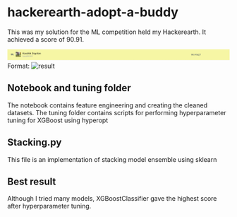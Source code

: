 # hackerearth-adopt-a-buddy

This was my solution for the ML competition held my Hackerearth.
It achieved a score of 90.91.

![result](/images/upload.png)
Format: ![result](https://drive.google.com/file/d/1qNlJrZofmBbKT0XYjVx44KKsGcfMHtCW/view?usp=sharing)

## Notebook and tuning folder
The notebook contains feature engineering and creating the cleaned datasets.
The tuning folder contains scripts for performing hyperparameter tuning for XGBoost using hyperopt

## Stacking.py
This file is an implementation of stacking model ensemble using sklearn

## Best result
Although I tried many models, XGBoostClassifier gave the highest score after hyperparameter tuning.
